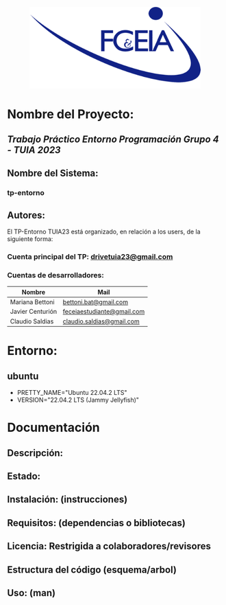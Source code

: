 <p align="center"><img src="https://github.com/drivetuia23/tp-entorno/blob/main/FCEIA-logo.png" width="400"></a></p>

# Nombre del Proyecto: 
  ## _Trabajo Práctico Entorno Programación Grupo 4 - TUIA 2023_

  ## Nombre del Sistema: 
  ### tp-entorno
  ## Autores:
El TP-Entorno TUIA23 está organizado, en relación a los users, de la siguiente forma:
### Cuenta principal del TP: drivetuia23@gmail.com
### Cuentas de desarrolladores: 
| Nombre  | Mail |
|---------|-------------|
| Mariana Bettoni | bettoni.bat@gmail.com |
| Javier Centurión | feceiaestudiante@gmail.com |
| Claudio Saldias | claudio.saldias@gmail.com |

# Entorno: 
  ## ubuntu 
*  PRETTY_NAME="Ubuntu 22.04.2 LTS"
*  VERSION="22.04.2 LTS (Jammy Jellyfish)"

# Documentación
## Descripción:
## Estado:
## Instalación: (instrucciones)
## Requisitos: (dependencias o bibliotecas)
## Licencia: Restrigida a colaboradores/revisores
## Estructura del código (esquema/arbol)
## Uso: (man)
